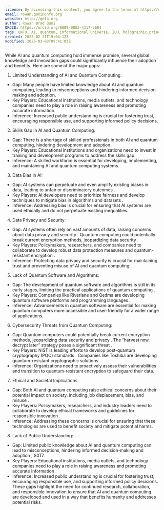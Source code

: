 ```yaml
---
license: By accessing this content, you agree to the terms at https://qnfo.org/LICENSE
email: rowan.quni@qnfo.org
website: http://qnfo.org
author: Rowan Brad Quni
ORCID: https://orcid.org/0009-0002-4317-5604
tags: QNFO, AI, quantum, informational universe, IUH, holographic principle
created: 2025-02-21T19:04:12Z
modified: 2025-03-08T09:41:03Z
---
```


While AI and quantum computing hold immense promise, several global knowledge and innovation gaps could significantly influence their adoption and benefits. Here are some of the major gaps:
1.  Limited Understanding of AI and Quantum Computing:
 - Gap: Many people have limited knowledge about AI and quantum computing, leading to misconceptions and hindering informed decision-making and adoption.
 - Key Players: Educational institutions, media outlets, and technology companies need to play a role in raising awareness and promoting accurate information.
 - Inference: Increased public understanding is crucial for fostering trust, encouraging responsible use, and supporting informed policy decisions.
2.  Skills Gap in AI and Quantum Computing:
 - Gap: There is a shortage of skilled professionals in both AI and quantum computing, hindering development and adoption.
 - Key Players: Educational institutions and organizations need to invest in training and development programs to address the skills gap.
 - Inference: A skilled workforce is essential for developing, implementing, and maintaining AI and quantum computing systems.
3.  Data Bias in AI:
 - Gap: AI systems can perpetuate and even amplify existing biases in data, leading to unfair or discriminatory outcomes .
 - Key Players: AI developers need to prioritize fairness and develop techniques to mitigate bias in algorithms and datasets .
 - Inference: Addressing bias is crucial for ensuring that AI systems are used ethically and do not perpetuate existing inequalities.
4.  Data Privacy and Security:
 - Gap: AI systems often rely on vast amounts of data, raising concerns about data privacy and security . Quantum computing could potentially break current encryption methods, jeopardizing data security .
 - Key Players: Policymakers, researchers, and companies need to collaborate to develop robust data protection measures and quantum-resistant encryption .
 - Inference: Protecting data privacy and security is crucial for maintaining trust and preventing misuse of AI and quantum computing.
5.  Lack of Quantum Software and Algorithms:
 - Gap: The development of quantum software and algorithms is still in its early stages, limiting the practical applications of quantum computing .
 - Key Players: Companies like Riverlane and Qedma are developing quantum software platforms and programming languages .
 - Inference: Advancements in quantum software are essential for making quantum computers more accessible and user-friendly for a wider range of applications.
6. Cybersecurity Threats from Quantum Computing:
 - Gap: Quantum computers could potentially break current encryption methods, jeopardizing data security and privacy . The “harvest now, decrypt later” strategy poses a significant threat .
 - Key Players: NIST is leading efforts to develop post-quantum cryptography (PQC) standards . Companies like Toshiba are developing quantum-resistant cryptographic solutions .
 - Inference: Organizations need to proactively assess their vulnerabilities and transition to quantum-resistant encryption to safeguard their data.
7. Ethical and Societal Implications:
 - Gap: Both AI and quantum computing raise ethical concerns about their potential impact on society, including job displacement, bias, and misuse .
 - Key Players: Policymakers, researchers, and industry leaders need to collaborate to develop ethical frameworks and guidelines for responsible innovation .
 - Inference: Addressing these concerns is crucial for ensuring that these technologies are used to benefit society and mitigate potential harms.
8. Lack of Public Understanding:
 - Gap: Limited public knowledge about AI and quantum computing can lead to misconceptions, hindering informed decision-making and adoption , S0T7.
 - Key Players: Educational institutions, media outlets, and technology companies need to play a role in raising awareness and promoting accurate information .
 - Inference: Increased public understanding is crucial for fostering trust, encouraging responsible use, and supporting informed policy decisions.
These gaps highlight the need for continued research, collaboration, and responsible innovation to ensure that AI and quantum computing are developed and used in a way that benefits humanity and addresses potential risks.
